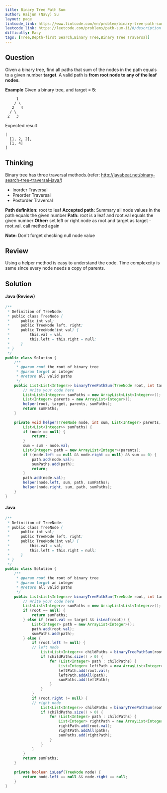 ```yaml
---
title: Binary Tree Path Sum
author: Haijun (Navy) Su
layout: page
lintcode_link: https://www.lintcode.com/en/problem/binary-tree-path-sum/
leetcode_link: https://leetcode.com/problems/path-sum-ii/#/description
difficulty: Easy
tags: [Tree,Depth-first Search,Binary Tree,Binary Tree Traversal]
---
```

## Question
Given a binary tree, find all paths that sum of the nodes in the path equals to a given number **target**.
A valid path is **from root node to any of the leaf nodes**.

**Example**
Given a binary tree, and target = **5**:
~~~
     1
    / \
   2   4
  / \
 2   3
~~~
Expected result
~~~
[
  [1, 2, 2],
  [1, 4]
]
~~~

## Thinking
Binary tree has three traversal methods.(refer: <http://javabeat.net/binary-search-tree-traversal-java/>) 
* Inorder Traversal
* Preorder Traversal
* Postorder Traversal

**Path definition:** root to leaf
**Accepted path:** Summary all node values in the path equals the given number
**Path:** root is a leaf and root.val equals the given number
**Other:** set left or right node as root and target as target - root.val. call method again

**Note:** Don't forget checking null node value

## Review
Using a helper method is easy to understand the code. Time complexcity is same since every node needs a copy of parents.

## Solution
#### Java (Review)
~~~ java
/**
 * Definition of TreeNode:
 * public class TreeNode {
 *     public int val;
 *     public TreeNode left, right;
 *     public TreeNode(int val) {
 *         this.val = val;
 *         this.left = this.right = null;
 *     }
 * }
 */
public class Solution {
    /**
     * @param root the root of binary tree
     * @param target an integer
     * @return all valid paths
     */
    public List<List<Integer>> binaryTreePathSum(TreeNode root, int target) {
        // Write your code here
        List<List<Integer>> sumPaths = new ArrayList<List<Integer>>();
        List<Integer> parents = new ArrayList<Integer>();
        helper(root, target, parents, sumPaths);
        return sumPaths;
    }
    
    private void helper(TreeNode node, int sum, List<Integer> parents, 
        List<List<Integer>> sumPaths) {
        if (node == null) {
            return;
        }
        sum = sum - node.val;
        List<Integer> path = new ArrayList<Integer>(parents);
        if ((node.left == null && node.right == null) && sum == 0) {
            path.add(node.val);
            sumPaths.add(path);
            return;
        }
        path.add(node.val);
        helper(node.left, sum, path, sumPaths);
        helper(node.right, sum, path, sumPaths);
    }
}
~~~

#### Java
~~~ java
/**
 * Definition of TreeNode:
 * public class TreeNode {
 *     public int val;
 *     public TreeNode left, right;
 *     public TreeNode(int val) {
 *         this.val = val;
 *         this.left = this.right = null;
 *     }
 * }
 */
public class Solution {
    /**
     * @param root the root of binary tree
     * @param target an integer
     * @return all valid paths
     */
    public List<List<Integer>> binaryTreePathSum(TreeNode root, int target) {
        // Write your code here
        List<List<Integer>> sumPaths = new ArrayList<List<Integer>>();
        if (root == null) {
            return sumPaths;
        } else if (root.val == target && isLeaf(root)) {
            List<Integer> path = new ArrayList<Integer>();
            path.add(root.val);
            sumPaths.add(path);
        } else {
            if (root.left != null) {
            // left node
                List<List<Integer>> childPaths = binaryTreePathSum(root.left, target - root.val);
                if (childPaths.size() > 0) {
                    for (List<Integer> path : childPaths) {
                        List<Integer> leftPath = new ArrayList<Integer>();
                        leftPath.add(root.val);
                        leftPath.addAll(path);
                        sumPaths.add(leftPath);
                    }
                }
            }
            if (root.right != null) {
            // right node
                List<List<Integer>> childPaths = binaryTreePathSum(root.right, target - root.val);
                if (childPaths.size() > 0) {
                    for (List<Integer> path : childPaths) {
                        List<Integer> rightPath = new ArrayList<Integer>();
                        rightPath.add(root.val);
                        rightPath.addAll(path);
                        sumPaths.add(rightPath);
                    }
                }
            }
        }
        return sumPaths;
    }
    
    private boolean isLeaf(TreeNode node) {
        return node.left == null && node.right == null;
    }
}
~~~  
